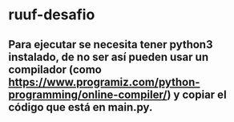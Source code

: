 # ruuf-desafio

## Para ejecutar se necesita tener python3 instalado, de no ser así pueden usar un compilador (como https://www.programiz.com/python-programming/online-compiler/) y copiar el código que está en main.py.
